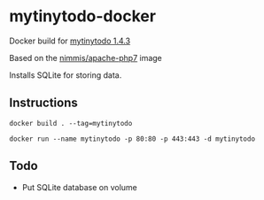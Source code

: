 # mytinytodo-docker
Docker build for [mytinytodo 1.4.3](http://www.mytinytodo.net/)

Based on the [nimmis/apache-php7](https://hub.docker.com/r/nimmis/apache-php7/) image

Installs SQLite for storing data.




## Instructions

``` docker build . --tag=mytinytodo ```

``` docker run --name mytinytodo -p 80:80 -p 443:443 -d mytinytodo ```

## Todo
* Put SQLite database on volume
